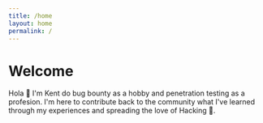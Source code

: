 ```yaml
---
title: /home
layout: home
permalink: /
---
```


# Welcome

Hola 🤝 I'm Kent do bug bounty as a hobby and penetration testing as a profesion. I'm here to contribute back to the community what I've learned through my experiences and spreading the love of Hacking 🙌. 
